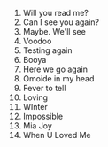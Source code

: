1. Will you read me?
2. Can I see you again?
3. Maybe. We'll see
4. Voodoo
5. Testing again
6. Booya
7. Here we go again
8. Omoide in my head
9. Fever to tell
10. Loving
11. WInter
12. Impossible
13. Mia Joy
14. When U Loved Me
